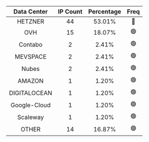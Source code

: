 | Data Center | IP Count | Percentage | Freq |
|:------------:|:--------:|:-----------:|:-----:|
| HETZNER | 44 | 53.01% | 🔴 |
| OVH | 15 | 18.07% | 🟢 |
| Contabo | 2 | 2.41% | 🟢 |
| MEVSPACE | 2 | 2.41% | 🟢 |
| Nubes | 2 | 2.41% | 🟢 |
| AMAZON | 1 | 1.20% | 🟢 |
| DIGITALOCEAN | 1 | 1.20% | 🟢 |
| Google-Cloud | 1 | 1.20% | 🟢 |
| Scaleway | 1 | 1.20% | 🟢 |
| OTHER | 14 | 16.87% | 🟢 |